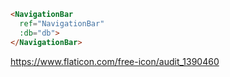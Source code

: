 
````html
<NavigationBar 
  ref="NavigationBar"
  :db="db">
</NavigationBar>
````

https://www.flaticon.com/free-icon/audit_1390460

